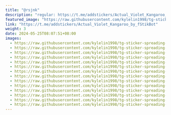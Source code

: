 ```yaml
---
title: "@rsjnk"
description: "regular: https://t.me/addstickers/Actual_Violet_Kangaroo_by_fStikBot"
featured_image: "https://raw.githubusercontent.com/kylelin1998/tg-sticker-spreading-worldwide-images/main/img/ac2abae1-692e-4a52-99a7-29c5da33ac29.jpg"
link: "https://t.me/addstickers/Actual_Violet_Kangaroo_by_fStikBot"
weight: 3
date: 2024-05-25T08:07:51+08:00
images:
  - https://raw.githubusercontent.com/kylelin1998/tg-sticker-spreading-worldwide-images/main/img/ac2abae1-692e-4a52-99a7-29c5da33ac29.jpg
  - https://raw.githubusercontent.com/kylelin1998/tg-sticker-spreading-worldwide-images/main/img/15a4a531-68a1-44f2-afa2-112ce1fd8f41.jpg
  - https://raw.githubusercontent.com/kylelin1998/tg-sticker-spreading-worldwide-images/main/img/24ea38c0-c3d0-4217-9314-a96905285a79.jpg
  - https://raw.githubusercontent.com/kylelin1998/tg-sticker-spreading-worldwide-images/main/img/958e0536-8a2b-46ba-a9fe-29477f8556fa.jpg
  - https://raw.githubusercontent.com/kylelin1998/tg-sticker-spreading-worldwide-images/main/img/0f73997e-8cff-43d6-8592-2c7b7b173c56.jpg
  - https://raw.githubusercontent.com/kylelin1998/tg-sticker-spreading-worldwide-images/main/img/913c559b-752d-4957-90db-0935b1c95a71.jpg
  - https://raw.githubusercontent.com/kylelin1998/tg-sticker-spreading-worldwide-images/main/img/5a2f7eb6-49cd-44e8-a042-020ae1ec67b6.jpg
  - https://raw.githubusercontent.com/kylelin1998/tg-sticker-spreading-worldwide-images/main/img/038afde4-e8c9-4c80-a860-65d7e676d9d1.jpg
  - https://raw.githubusercontent.com/kylelin1998/tg-sticker-spreading-worldwide-images/main/img/ade43287-6471-49dc-aa95-f25cc7ed6913.jpg
  - https://raw.githubusercontent.com/kylelin1998/tg-sticker-spreading-worldwide-images/main/img/d3712e35-a1d3-47f6-bfda-1da21eb4689d.jpg
  - https://raw.githubusercontent.com/kylelin1998/tg-sticker-spreading-worldwide-images/main/img/dd7e7d6e-31db-4131-bdee-0fc6207a45d0.jpg
  - https://raw.githubusercontent.com/kylelin1998/tg-sticker-spreading-worldwide-images/main/img/9fd40c68-0bb0-451c-9013-f35417421108.jpg
  - https://raw.githubusercontent.com/kylelin1998/tg-sticker-spreading-worldwide-images/main/img/593a0da0-4d52-4bd6-9465-032d7e3a7e8a.jpg
  - https://raw.githubusercontent.com/kylelin1998/tg-sticker-spreading-worldwide-images/main/img/ce2d1b8c-981d-4cb7-b736-01b86fe2e6c0.jpg
---
```

